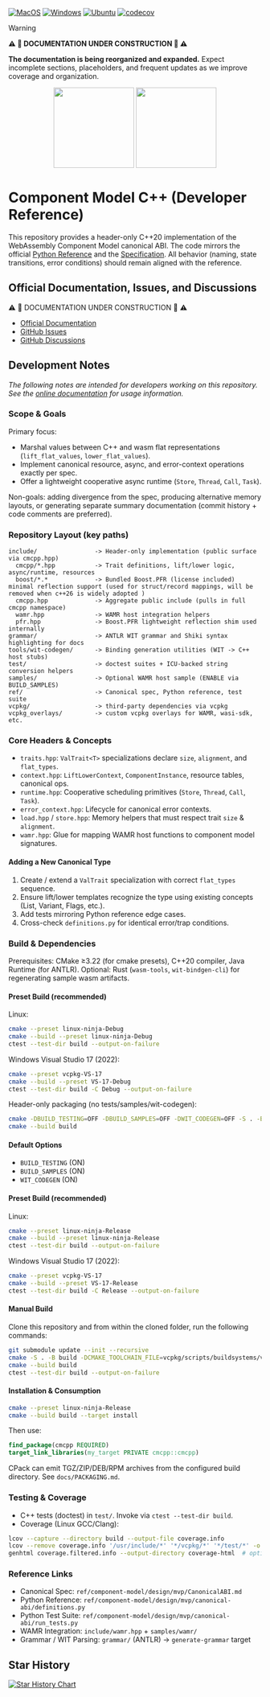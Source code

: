 [![MacOS](https://github.com/GordonSmith/component-model-cpp/actions/workflows/macos.yml/badge.svg)](https://github.com/GordonSmith/component-model-cpp/actions/workflows/macos.yml)
[![Windows](https://github.com/GordonSmith/component-model-cpp/actions/workflows/windows.yml/badge.svg)](https://github.com/GordonSmith/component-model-cpp/actions/workflows/windows.yml)
[![Ubuntu](https://github.com/GordonSmith/component-model-cpp/actions/workflows/ubuntu.yml/badge.svg)](https://github.com/GordonSmith/component-model-cpp/actions/workflows/ubuntu.yml)
[![codecov](https://codecov.io/gh/GordonSmith/component-model-cpp/graph/badge.svg?token=CORP310T92)](https://codecov.io/gh/GordonSmith/component-model-cpp)

> [!WARNING]
> **⚠️ 🚧 DOCUMENTATION UNDER CONSTRUCTION 🚧 ⚠️**
> 
> **The documentation is being reorganized and expanded.** Expect incomplete sections, placeholders, and frequent updates as we improve coverage and organization.

<p align="center">
  <img src="https://github.com/WebAssembly/WASI/blob/main/WASI.png?raw=true" height="160" width="auto" />
  <img src="https://repository-images.githubusercontent.com/254842585/4dfa7580-7ffb-11ea-99d0-46b8fe2f4170" height="160" width="auto" />
</p>

# Component Model C++ (Developer Reference)

This repository provides a header-only C++20 implementation of the WebAssembly Component Model canonical ABI. The code mirrors the official [Python Reference](https://github.com/GordonSmith/component-model-cpp/blob/main/ref/component-model/design/mvp/canonical-abi/definitions.py) and the [Specification](https://github.com/GordonSmith/component-model-cpp/blob/main/ref/component-model/design/mvp/CanonicalABI.md). All behavior (naming, state transitions, error conditions) should remain aligned with the reference.

## Official Documentation, Issues, and Discussions

⚠️ 🚧 DOCUMENTATION UNDER CONSTRUCTION 🚧 ⚠️
* [Official Documentation](https://GordonSmith.github.io/component-model-cpp/)
* [GitHub Issues](https://github.com/GordonSmith/component-model-cpp/issues)
* [GitHub Discussions](https://github.com/GordonSmith/component-model-cpp/discussions)

## Development Notes
_The following notes are intended for developers working on this repository. See the [online documentation](https://GordonSmith.github.io/component-model-cpp/) for usage information._

### Scope & Goals
Primary focus:
* Marshal values between C++ and wasm flat representations (`lift_flat_values`, `lower_flat_values`).
* Implement canonical resource, async, and error-context operations exactly per spec.
* Offer a lightweight cooperative async runtime (`Store`, `Thread`, `Call`, `Task`).

Non-goals: adding divergence from the spec, producing alternative memory layouts, or generating separate summary documentation (commit history + code comments are preferred).

### Repository Layout (key paths)
```
include/                -> Header-only implementation (public surface via cmcpp.hpp)
  cmcpp/*.hpp           -> Trait definitions, lift/lower logic, async/runtime, resources
  boost/*.*             -> Bundled Boost.PFR (license included) minimal reflection support (used for struct/record mappings, will be removed when c++26 is widely adopted )
  cmcpp.hpp             -> Aggregate public include (pulls in full cmcpp namespace)
  wamr.hpp              -> WAMR host integration helpers
  pfr.hpp               -> Boost.PFR lightweight reflection shim used internally
grammar/                -> ANTLR WIT grammar and Shiki syntax highlighting for docs
tools/wit-codegen/      -> Binding generation utilities (WIT -> C++ host stubs)
test/                   -> doctest suites + ICU-backed string conversion helpers
samples/                -> Optional WAMR host sample (ENABLE via BUILD_SAMPLES)
ref/                    -> Canonical spec, Python reference, test suite
vcpkg/                  -> third-party dependencies via vcpkg
vcpkg_overlays/         -> custom vcpkg overlays for WAMR, wasi-sdk, etc.
```

### Core Headers & Concepts
* `traits.hpp`: `ValTrait<T>` specializations declare `size`, `alignment`, and `flat_types`.
* `context.hpp`: `LiftLowerContext`, `ComponentInstance`, resource tables, canonical ops.
* `runtime.hpp`: Cooperative scheduling primitives (`Store`, `Thread`, `Call`, `Task`).
* `error_context.hpp`: Lifecycle for canonical error contexts.
* `load.hpp` / `store.hpp`: Memory helpers that must respect trait `size` & `alignment`.
* `wamr.hpp`: Glue for mapping WAMR host functions to component model signatures.

#### Adding a New Canonical Type
1. Create / extend a `ValTrait` specialization with correct `flat_types` sequence.
2. Ensure lift/lower templates recognize the type using existing concepts (List, Variant, Flags, etc.).
3. Add tests mirroring Python reference edge cases.
4. Cross-check `definitions.py` for identical error/trap conditions.

### Build & Dependencies
Prerequisites: CMake ≥3.22 (for cmake presets), C++20 compiler, Java Runtime (for ANTLR).
Optional: Rust (`wasm-tools`, `wit-bindgen-cli`) for regenerating sample wasm artifacts.

#### Preset Build (recommended)
Linux:
```bash
cmake --preset linux-ninja-Debug
cmake --build --preset linux-ninja-Debug
ctest --test-dir build --output-on-failure
```
Windows Visual Studio 17 (2022):
```bash
cmake --preset vcpkg-VS-17
cmake --build --preset VS-17-Debug
ctest --test-dir build -C Debug --output-on-failure
```
Header-only packaging (no tests/samples/wit-codegen):
```bash
cmake -DBUILD_TESTING=OFF -DBUILD_SAMPLES=OFF -DWIT_CODEGEN=OFF -S . -B build
cmake --build build
```

#### Default Options
- `BUILD_TESTING` (ON)
- `BUILD_SAMPLES` (ON)
- `WIT_CODEGEN` (ON)

#### Preset Build (recommended)

Linux:
```bash
cmake --preset linux-ninja-Release
cmake --build --preset linux-ninja-Release
ctest --test-dir build --output-on-failure
```

Windows Visual Studio 17 (2022):
```bash
cmake --preset vcpkg-VS-17
cmake --build --preset VS-17-Release
ctest --test-dir build -C Release --output-on-failure
```

#### Manual Build

Clone this repository and from within the cloned folder, run the following commands:
```bash
git submodule update --init --recursive
cmake -S . -B build -DCMAKE_TOOLCHAIN_FILE=vcpkg/scripts/buildsystems/vcpkg.cmake
cmake --build build
ctest --test-dir build --output-on-failure
```

#### Installation & Consumption

```bash
cmake --preset linux-ninja-Release
cmake --build build --target install
```

Then use:
```cmake
find_package(cmcpp REQUIRED)
target_link_libraries(my_target PRIVATE cmcpp::cmcpp)
```

CPack can emit TGZ/ZIP/DEB/RPM archives from the configured build directory. See `docs/PACKAGING.md`.

### Testing & Coverage
* C++ tests (doctest) in `test/`. Invoke via `ctest --test-dir build`.
* Coverage (Linux GCC/Clang):
```bash
lcov --capture --directory build --output-file coverage.info
lcov --remove coverage.info '/usr/include/*' '*/vcpkg/*' '*/test/*' -o coverage.filtered.info
genhtml coverage.filtered.info --output-directory coverage-html  # optional
```

### Reference Links
* Canonical Spec: `ref/component-model/design/mvp/CanonicalABI.md`
* Python Reference: `ref/component-model/design/mvp/canonical-abi/definitions.py`
* Python Test Suite: `ref/component-model/design/mvp/canonical-abi/run_tests.py`
* WAMR Integration: `include/wamr.hpp` + `samples/wamr/`
* Grammar / WIT Parsing: `grammar/` (ANTLR) → `generate-grammar` target

## Star History

<a href="https://star-history.com/#GordonSmith/component-model-cpp&Date">
  <picture>
    <source media="(prefers-color-scheme: dark)" srcset="https://api.star-history.com/svg?repos=GordonSmith/component-model-cpp&type=Date&theme=dark" />
    <source media="(prefers-color-scheme: light)" srcset="https://api.star-history.com/svg?repos=GordonSmith/component-model-cpp&type=Date" />
    <img alt="Star History Chart" src="https://api.star-history.com/svg?repos=GordonSmith/component-model-cpp&type=Date" />
  </picture>
</a>
